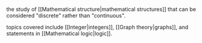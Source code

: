 the study of [[Mathematical structure|mathematical structures]] that can be considered "discrete" rather than "continuous".

topics covered include [[Integer|integers]], [[Graph theory|graphs]], and statements in [[Mathematical logic|logic]].